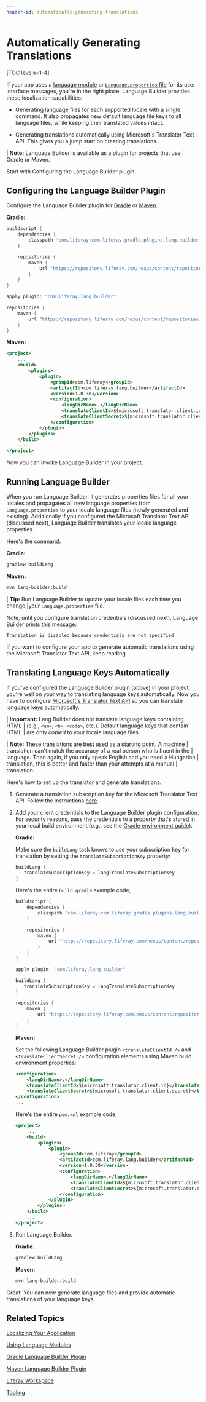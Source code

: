 ```yaml
---
header-id: automatically-generating-translations
---
```


# Automatically Generating Translations

[TOC levels=1-4]

If your app uses a 
[language module](/docs/7-2/frameworks/-/knowledge_base/f/using-a-language-module) or
[`Language.properties`
file](/docs/7-2/frameworks/-/knowledge_base/f/localizing-your-application) for
its user interface messages, you're in the right place. Language Builder
provides these localization capabilities:

-  Generating language files for each supported locale with a single
   command. It also propagates new default language file keys to all
   language files, while keeping their translated values intact. 

-  Generating translations automatically using Microsoft's Translator Text API. 
   This gives you a jump start on creating translations. 

| **Note:** Language Builder is available as a plugin for projects that use 
| Gradle or Maven. 

Start with Configuring the Language Builder plugin. 

## Configuring the Language Builder Plugin

Configure the Language Builder plugin for
[Gradle](/docs/7-2/reference/-/knowledge_base/r/lang-builder-gradle-plugin)
or [Maven](/docs/7-2/reference/-/knowledge_base/r/lang-builder-plugin). 

**Gradle:**

```groovy
buildscript {
    dependencies {
        classpath 'com.liferay:com.liferay.gradle.plugins.lang.builder:latest.release'
    }

    repositories {
        maven {
            url "https://repository.liferay.com/nexus/content/repositories/liferay-public-releases/"
        }
    }
}

apply plugin: "com.liferay.lang.builder"

repositories {
    maven {
        url "https://repository.liferay.com/nexus/content/repositories/liferay-public-releases/"
    }
}
```

**Maven:**

```xml 
<project>
    ...
    <build>
        <plugins>
            <plugin>
                <groupId>com.liferay</groupId>
                <artifactId>com.liferay.lang.builder</artifactId>
                <version>1.0.30</version>
                <configuration>
                    <langDirName>.</langDirName>
                    <translateClientId>${microsoft.translator.client.id}</translateClientId>
                    <translateClientSecret>${microsoft.translator.client.secret}</translateClientSecret>
                </configuration>
            </plugin>
        </plugins>
    </build>
    ...
</project>
``` 

Now you can invoke Language Builder in your project. 

## Running Language Builder

When you run Language Builder, it generates properties files for all your
locales and propagates all new language properties from `Language.properties` to
your locale language files (newly generated and existing). Additionally if you
configured the Microsoft Translator Text API (discussed next), Language Builder
translates your locale language properties. 

Here's the command:

**Gradle:**

```bash
gradlew buildLang
```

**Maven:**

```bash
mvn lang-builder:build
```

| **Tip:** Run Language Builder to update your locale files each time you change
|your `Language.properties` file. 

Note, until you configure translation credentials (discussed  next), Language
Builder prints this message:

```
Translation is disabled because credentials are not specified
```

If you want to configure your app to generate automatic translations using the
Microsoft Translator Text API, keep reading. 

## Translating Language Keys Automatically

If you've configured the Language Builder plugin (above) in your project, you're
well on your way to translating language keys automatically. Now you have to
configure 
[Microsoft's Translator Text API](https://azure.microsoft.com/en-us/services/cognitive-services/translator-text-api/)
so you can translate language keys automatically.

| **Important:** Lang Builder does not translate language keys containing HTML 
| (e.g., `<em>`, `<b>`, `<code>`, etc.). Default language keys that contain HTML
| are only *copied* to your locale language files.

| **Note:** These translations are best used as a starting point. A machine
| translation can't match the accuracy of a real person who is fluent in the
| language. Then again, if you only speak English and you need a Hungarian
| translation, this is better and faster than your attempts at a manual
| translation.

Here's how to set up the translator and generate translations. 

1.  Generate a translation subscription key for the Microsoft Translator Text
    API. Follow the instructions
    [here](https://www.microsoft.com/en-us/translator/business/).

2.  Add your client credentials to the Language Builder plugin configuration. 
    For security reasons, pass the credentials to a property that's stored in
    your local build environment (e.g., see the [Gradle environment
    guide](https://docs.gradle.org/current/userguide/build_environment.html)). 

    **Gradle:**

    Make sure the `buildLang` task knows to use your subscription key for
    translation by setting the `translateSubscriptionKey` property:

    ```groovy
    buildLang {
       translateSubscriptionKey = langTranslateSubscriptionKey
    }
    ```

    Here's the entire `build.gradle` example code, 

    ```groovy
    buildscript {
        dependencies {
            classpath 'com.liferay:com.liferay.gradle.plugins.lang.builder:latest.release'
        }

        repositories {
            maven {
                url "https://repository.liferay.com/nexus/content/repositories/liferay-public-releases/"
            }
        }
    }

    apply plugin: "com.liferay.lang.builder"

    buildLang {
       translateSubscriptionKey = langTranslateSubscriptionKey
    }

    repositories {
        maven {
            url "https://repository.liferay.com/nexus/content/repositories/liferay-public-releases/"
        }
    }
    ```

    **Maven:**

    Set the following Language Builder plugin `<translateClientId />` and
    `<translateClientSecret />` configuration elements using Maven build environment properties: 

    ```xml
    <configuration>
        <langDirName>.</langDirName>
        <translateClientId>${microsoft.translator.client.id}</translateClientId>
        <translateClientSecret>${microsoft.translator.client.secret}</translateClientSecret>
    </configuration>
    ...
    ```

    Here's the entire `pom.xml` example code, 

    ```xml
    <project>
        ...
        <build>
            <plugins>
                <plugin>
                    <groupId>com.liferay</groupId>
                    <artifactId>com.liferay.lang.builder</artifactId>
                    <version>1.0.30</version>
                    <configuration>
                        <langDirName>.</langDirName>
                        <translateClientId>${microsoft.translator.client.id}</translateClientId>
                        <translateClientSecret>${microsoft.translator.client.secret}</translateClientSecret>
                    </configuration>
                </plugin>
            </plugins>
        </build>
        ...
    </project>
    ```

3.  Run Language Builder. 

    **Gradle:**

    ```bash
    gradlew buildLang
    ```

    **Maven:**

    ```bash
    mvn lang-builder:build
    ```

Great! You can now generate language files and provide automatic translations of
your language keys.

## Related Topics 

[Localizing Your Application](/docs/7-2/frameworks/-/knowledge_base/f/localizing-your-application)

[Using Language Modules](/docs/7-2/frameworks/-/knowledge_base/f/using-a-language-module)

[Gradle Language Builder Plugin](/docs/7-2/reference/-/knowledge_base/r/lang-builder-gradle-plugin)

[Maven Language Builder Plugin](/docs/7-2/reference/-/knowledge_base/r/lang-builder-plugin)

[Liferay Workspace](/docs/7-2/reference/-/knowledge_base/r/liferay-workspace)

[Tooling](/docs/7-2/reference/-/knowledge_base/r/tooling)
